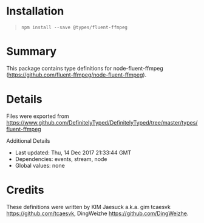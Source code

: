 # Installation
> `npm install --save @types/fluent-ffmpeg`

# Summary
This package contains type definitions for node-fluent-ffmpeg (https://github.com/fluent-ffmpeg/node-fluent-ffmpeg).

# Details
Files were exported from https://www.github.com/DefinitelyTyped/DefinitelyTyped/tree/master/types/fluent-ffmpeg

Additional Details
 * Last updated: Thu, 14 Dec 2017 21:33:44 GMT
 * Dependencies: events, stream, node
 * Global values: none

# Credits
These definitions were written by KIM Jaesuck a.k.a. gim tcaesvk <https://github.com/tcaesvk>, DingWeizhe <https://github.com/DingWeizhe>.
